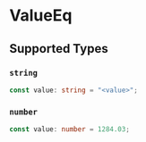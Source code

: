 # ValueEq


## Supported Types

### `string`

```typescript
const value: string = "<value>";
```

### `number`

```typescript
const value: number = 1284.03;
```

